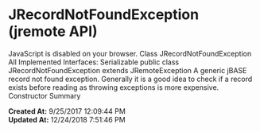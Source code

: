 # JRecordNotFoundException (jremote API)

JavaScript is disabled on your browser. Class JRecordNotFoundException All Implemented Interfaces: Serializable public class JRecordNotFoundException extends JRemoteException A generic jBASE record not found exception. Generally it is a good idea to check if a record exists before reading as throwing exceptions is more expensive. Constructor Summary  

**Created At:** 9/25/2017 12:09:44 PM  
**Updated At:** 12/24/2018 7:51:46 PM  

